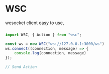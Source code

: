 # WSC

wesocket client easy to use, 


###
```js
import WSC, { Action } from "wsc";

const ws = new WSC("ws://127.0.0.1:3000/ws")
ws.connect((connection, message) => {
    console.log(connection, message)
});

// Send Action

```